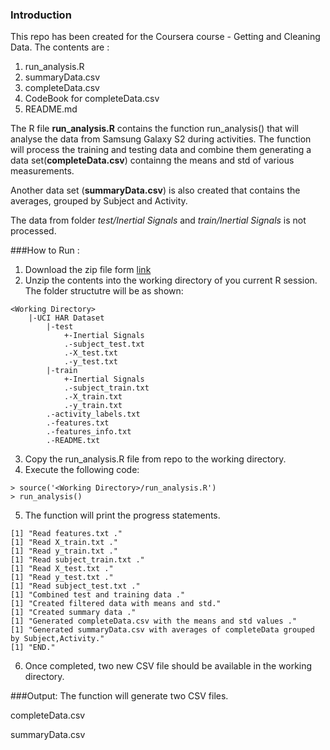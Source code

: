 ### Introduction

This repo has been created for the Coursera course - Getting and Cleaning Data.
The contents are :

1. run_analysis.R
2. summaryData.csv
3. completeData.csv
4. CodeBook for completeData.csv
5. README.md

The R file **run_analysis.R** contains the function run_analysis() that will analyse the
data from Samsung Galaxy S2 during activities. The function will process the training and testing 
data and combine them generating a data set(**completeData.csv**) containng the means and std of various measurements. 

Another data set (**summaryData.csv**) is also created that contains the averages, grouped by Subject and Activity. 

The data from folder *test/Inertial Signals* and *train/Inertial Signals* is not processed.

###How to Run :
1. Download the zip file form  [link](https://d396qusza40orc.cloudfront.net/getdata%2Fprojectfiles%2FUCI%20HAR%20Dataset.zip)
2. Unzip the contents into the working directory of you current R session. The folder structutre will be as shown:
```
<Working Directory>
	|-UCI HAR Dataset
        |-test
            +-Inertial Signals
            .-subject_test.txt
            .-X_test.txt
            .-y_test.txt
        |-train
            +-Inertial Signals
            .-subject_train.txt
            .-X_train.txt
            .-y_train.txt
        .-activity_labels.txt
        .-features.txt
        .-features_info.txt
        .-README.txt
```
3. Copy the run_analysis.R file from repo to the working directory.
4. Execute the following code:
```{r}
> source('<Working Directory>/run_analysis.R')
> run_analysis()
```
5. The function will print the progress statements.
```
[1] "Read features.txt ."
[1] "Read X_train.txt ."
[1] "Read y_train.txt ."
[1] "Read subject_train.txt ."
[1] "Read X_test.txt ."
[1] "Read y_test.txt ."
[1] "Read subject_test.txt ."
[1] "Combined test and training data ."
[1] "Created filtered data with means and std."
[1] "Created summary data ."
[1] "Generated completeData.csv with the means and std values ."
[1] "Generated summaryData.csv with averages of completeData grouped by Subject,Activity."
[1] "END."
```
6. Once completed, two new CSV file should be available in the working directory.


###Output:
The function will generate two CSV files.

completeData.csv

summaryData.csv
